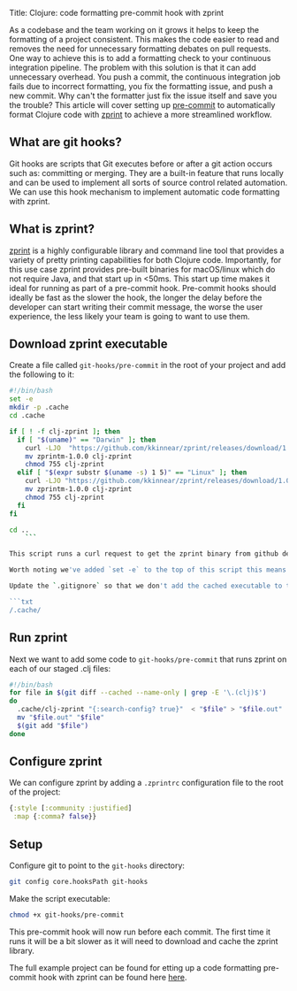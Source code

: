 Title: Clojure: code formatting pre-commit hook with zprint

As a codebase and the team working on it grows it helps to keep the formatting of a project consistent. This makes the code easier to read and removes the need for unnecessary formatting debates on pull requests. One way to achieve this is to add a formatting check to your continuous integration pipeline. The problem with this solution is that it can add unnecessary overhead. You push a commit, the continuous integration job fails due to incorrect formatting, you fix the formatting issue, and push a new commit. Why can't the formatter just fix the issue itself and save you the trouble? This article will cover setting up [pre-commit](https://git-scm.com/book/en/v2/Customizing-Git-Git-Hooks) to automatically format Clojure code with [zprint](https://github.com/kkinnear/zprint) to achieve a more streamlined workflow.

## What are git hooks?

Git hooks are scripts that Git executes before or after a git action occurs such as: committing or merging. They are a built-in feature that runs locally and can be used to implement all sorts of source control related automation. We can use this hook mechanism to implement automatic code formatting with zprint.

## What is zprint?

[zprint](https://github.com/kkinnear/zprint) is a highly configurable library and command line tool that provides a variety of pretty printing capabilities for both Clojure code. Importantly, for this use case zprint provides pre-built binaries for macOS/linux which do not require Java, and that start up in <50ms. This start up time makes it ideal for running as part of a pre-commit hook. Pre-commit hooks should ideally be fast as the slower the hook, the longer the delay before the developer can start writing their commit message, the worse the user experience, the less likely your team is going to want to use them.

## Download zprint executable

Create a file called `git-hooks/pre-commit` in the root of your project and add the following to it:

```Bash
#!/bin/bash
set -e
mkdir -p .cache
cd .cache

if [ ! -f clj-zprint ]; then
  if [ "$(uname)" == "Darwin" ]; then
    curl -LJO  "https://github.com/kkinnear/zprint/releases/download/1.0.0/zprintm-1.0.0"
    mv zprintm-1.0.0 clj-zprint
    chmod 755 clj-zprint
  elif [ "$(expr substr $(uname -s) 1 5)" == "Linux" ]; then
    curl -LJO "https://github.com/kkinnear/zprint/releases/download/1.0.0/zprintl-1.0.0"
    mv zprintm-1.0.0 clj-zprint
    chmod 755 clj-zprint
  fi
fi

cd ..
    ```

This script runs a curl request to get the zprint binary from github depending on your operating system and caches it. This isn't ideal as the binary won't be shared across projects, but at the time of writing zprint doesn't have a [homebrew](https://brew.sh/) formula (I'll cover rolling our own brew formula in a separate blog post).

Worth noting we've added `set -e` to the top of this script this means it will exit as soon as there is an error. This means it won't run if we fail to download the executable preventing unexpected output.

Update the `.gitignore` so that we don't add the cached executable to the project source control:

```txt
/.cache/
```

## Run zprint

Next we want to add some code to `git-hooks/pre-commit` that runs zprint on each of our staged .clj files:

```Bash
#!/bin/bash
for file in $(git diff --cached --name-only | grep -E '\.(clj)$')
do
  .cache/clj-zprint "{:search-config? true}"  < "$file" > "$file.out"
  mv "$file.out" "$file"
  $(git add "$file")
done
```

## Configure zprint

We can configure zprint by adding a `.zprintrc` configuration file to the root of the project:

```clojure
{:style [:community :justified]
 :map {:comma? false}}
```

## Setup

Configure git to point to the `git-hooks` directory:

```bash
git config core.hooksPath git-hooks
```

Make the script executable:

```bash
chmod +x git-hooks/pre-commit
```

This pre-commit hook will now run before each commit. The first time it runs it will be a bit slower as it will need to download and cache the zprint library.

The full example project can be found for etting up a code formatting pre-commit hook with zprint can be found here
[here](https://github.com/andersmurphy/clj-cookbook/blob/master/README.md).
